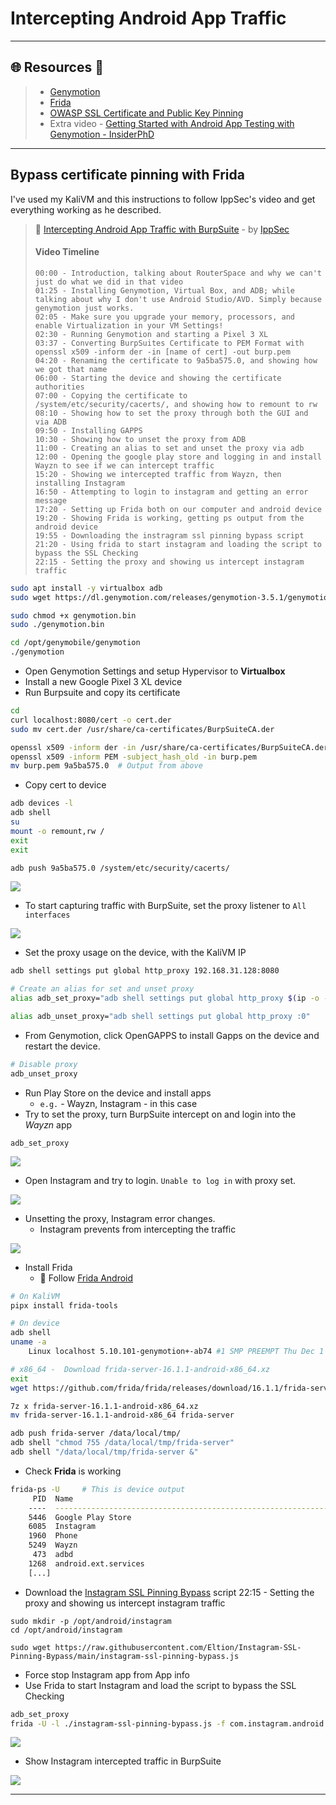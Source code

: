# Intercepting Android App Traffic

---

## 🌐 Resources 🔗

> * [Genymotion](https://www.genymotion.com/download/)
> * [Frida](https://frida.re/)
> * [OWASP SSL Certificate and Public Key Pinning](https://owasp.org/www-community/controls/Certificate\_and\_Public\_Key\_Pinning)
> * Extra video - [Getting Started with Android App Testing with Genymotion - InsiderPhD](https://www.youtube.com/watch?v=\_HRpLPrlg1U)

---

## Bypass certificate pinning with Frida

I've used my KaliVM and this instructions to follow IppSec's video and get everything working as he described.

> 🔗 [Intercepting Android App Traffic with BurpSuite](https://www.youtube.com/watch?v=xp8ufidc514) - by [IppSec](https://ippsec.rocks/)
>
> #### Video Timeline
>
> ```
> 00:00 - Introduction, talking about RouterSpace and why we can't just do what we did in that video
> 01:25 - Installing Genymotion, Virtual Box, and ADB; while talking about why I don't use Android Studio/AVD. Simply because genymotion just works.
> 02:05 - Make sure you upgrade your memory, processors, and enable Virtualization in your VM Settings!
> 02:30 - Running Genymotion and starting a Pixel 3 XL
> 03:37 - Converting BurpSuites Certificate to PEM Format with openssl x509 -inform der -in [name of cert] -out burp.pem
> 04:20 - Renaming the certificate to 9a5ba575.0, and showing how we got that name
> 06:00 - Starting the device and showing the certificate authorities
> 07:00 - Copying the certificate to /system/etc/security/cacerts/, and showing how to remount to rw
> 08:10 - Showing how to set the proxy through both the GUI and via ADB
> 09:50 - Installing GAPPS
> 10:30 - Showing how to unset the proxy from ADB
> 11:00 - Creating an alias to set and unset the proxy via adb
> 12:00 - Opening the google play store and logging in and install Wayzn to see if we can intercept traffic
> 15:20 - Showing we intercepted traffic from Wayzn, then installing Instagram
> 16:50 - Attempting to login to instagram and getting an error message
> 17:20 - Setting up Frida both on our computer and android device
> 19:20 - Showing Frida is working, getting ps output from the android device
> 19:55 - Downloading the instragram ssl pinning bypass script
> 21:20 - Using frida to start instagram and loading the script to bypass the SSL Checking
> 22:15 - Setting the proxy and showing us intercept instagram traffic
> ```

```bash
sudo apt install -y virtualbox adb
sudo wget https://dl.genymotion.com/releases/genymotion-3.5.1/genymotion-3.5.1-linux_x64.bin -O /tmp/genymotion.bin

sudo chmod +x genymotion.bin
sudo ./genymotion.bin

cd /opt/genymobile/genymotion
./genymotion
```
* Open Genymotion Settings and setup Hypervisor to **Virtualbox**
* Install a new Google Pixel 3 XL device
* Run Burpsuite and copy its certificate

```bash
cd
curl localhost:8080/cert -o cert.der
sudo mv cert.der /usr/share/ca-certificates/BurpSuiteCA.der

openssl x509 -inform der -in /usr/share/ca-certificates/BurpSuiteCA.der -out burp.pem
openssl x509 -inform PEM -subject_hash_old -in burp.pem
mv burp.pem 9a5ba575.0 	# Output from above
```

* Copy cert to device

```bash
adb devices -l
adb shell
su
mount -o remount,rw /
exit
exit

adb push 9a5ba575.0 /system/etc/security/cacerts/
```

![](.gitbook/assets/2023-07-02\_17-21-49\_134.png)

* To start capturing traffic with BurpSuite, set the proxy listener to `All interfaces`

![](.gitbook/assets/2023-07-02\_17-25-13\_135.png)

* Set the proxy usage on the device, with the KaliVM IP

```bash
adb shell settings put global http_proxy 192.168.31.128:8080

# Create an alias for set and unset proxy
alias adb_set_proxy="adb shell settings put global http_proxy $(ip -o -4 addr show eth1 | awk '{print $4}' | sed 's/\/.*//g'):8080"

alias adb_unset_proxy="adb shell settings put global http_proxy :0"
```

* From Genymotion, click OpenGAPPS to install Gapps on the device and restart the device.

```bash
# Disable proxy
adb_unset_proxy
```

* Run Play Store on the device and install apps
  * `e.g.` - Wayzn, Instagram - in this case
* Try to set the proxy, turn BurpSuite intercept on and login into the _Wayzn_ app

```
adb_set_proxy
```

![](.gitbook/assets/2023-07-02\_17-46-30\_136.png)

* Open Instagram and try to login. `Unable to log in` with proxy set.

![](.gitbook/assets/2023-07-02\_17-49-59\_137.png)

* Unsetting the proxy, Instagram error changes.
  * Instagram prevents from intercepting the traffic

![](.gitbook/assets/2023-07-02\_17-50-46\_138.png)

* Install Frida
  * 🔗 Follow [Frida Android](https://frida.re/docs/android/)

```bash
# On KaliVM
pipx install frida-tools                                   

# On device
adb shell
uname -a
	Linux localhost 5.10.101-genymotion+-ab74 #1 SMP PREEMPT Thu Dec 1 14:03:02 UTC 2022 x86_64

# x86_64 -  Download frida-server-16.1.1-android-x86_64.xz
exit
wget https://github.com/frida/frida/releases/download/16.1.1/frida-server-16.1.1-android-x86_64.xz

7z x frida-server-16.1.1-android-x86_64.xz
mv frida-server-16.1.1-android-x86_64 frida-server

adb push frida-server /data/local/tmp/
adb shell "chmod 755 /data/local/tmp/frida-server"
adb shell "/data/local/tmp/frida-server &"
```

* Check **Frida** is working

```bash
frida-ps -U		# This is device output
     PID  Name
    ----  -------------------------------------------------------------
    5446  Google Play Store
    6085  Instagram
    1960  Phone
    5249  Wayzn
     473  adbd
    1268  android.ext.services
    [...]
```

* Download the [Instagram SSL Pinning Bypass](https://github.com/Eltion/Instagram-SSL-Pinning-Bypass) script 22:15 - Setting the proxy and showing us intercept instagram traffic

```
sudo mkdir -p /opt/android/instagram
cd /opt/android/instagram

sudo wget https://raw.githubusercontent.com/Eltion/Instagram-SSL-Pinning-Bypass/main/instagram-ssl-pinning-bypass.js
```

* Force stop Instagram app from App info
* Use Frida to start Instagram and load the script to bypass the SSL Checking

```bash
adb_set_proxy
frida -U -l ./instagram-ssl-pinning-bypass.js -f com.instagram.android
```

![](.gitbook/assets/2023-07-02\_18-07-35\_139.png)

* Show Instagram intercepted traffic in BurpSuite

![](.gitbook/assets/2023-07-02\_18-09-42\_140.png)

***

